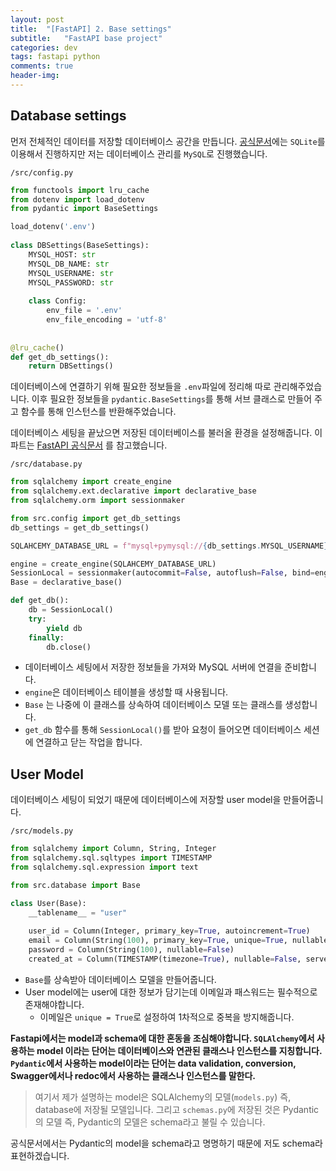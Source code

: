 ```yaml
---
layout: post
title:  "[FastAPI] 2. Base settings"
subtitle:   "FastAPI base project"
categories: dev
tags: fastapi python
comments: true
header-img:
---
```


## Database settings

먼저 전체적인 데이터를 저장할 데이터베이스 공간을 만듭니다. [공식문서](https://fastapi.tiangolo.com/ko/tutorial/sql-databases/#create-the-sqlalchemy-parts)에는 `SQLite`를 이용해서 진행하지만 저는 데이터베이스 관리를 `MySQL`로 진행했습니다.   

`/src/config.py`
```python
from functools import lru_cache
from dotenv import load_dotenv
from pydantic import BaseSettings

load_dotenv('.env')
    
class DBSettings(BaseSettings):
    MYSQL_HOST: str
    MYSQL_DB_NAME: str
    MYSQL_USERNAME: str
    MYSQL_PASSWORD: str
    
    class Config:
        env_file = '.env'
        env_file_encoding = 'utf-8'
        
        
@lru_cache()
def get_db_settings():
    return DBSettings()
```

데이터베이스에 연결하기 위해 필요한 정보들을 `.env`파일에 정리해 따로 관리해주었습니다. 이후 필요한 정보들을 `pydantic.BaseSettings`를 통해 서브 클래스로 만들어 주고 함수를 통해 인스턴스를 반환해주었습니다.


데이터베이스 세팅을 끝났으면 저장된 데이터베이스를 불러올 환경을 설정해줍니다. 이 파트는 [FastAPI 공식문서](https://fastapi.tiangolo.com/ko/tutorial/sql-databases/#create-the-sqlalchemy-parts) 를 참고했습니다.

`/src/database.py`
```python
from sqlalchemy import create_engine
from sqlalchemy.ext.declarative import declarative_base
from sqlalchemy.orm import sessionmaker

from src.config import get_db_settings
db_settings = get_db_settings()

SQLAHCEMY_DATABASE_URL = f"mysql+pymysql://{db_settings.MYSQL_USERNAME}:{db_settings.MYSQL_PASSWORD}@{db_settings.MYSQL_HOST}/{db_settings.MYSQL_DB_NAME}"

engine = create_engine(SQLAHCEMY_DATABASE_URL)
SessionLocal = sessionmaker(autocommit=False, autoflush=False, bind=engine)
Base = declarative_base()

def get_db():
    db = SessionLocal()
    try:
        yield db
    finally:
        db.close()
```

- 데이터베이스 세팅에서 저장한 정보들을 가져와 MySQL 서버에 연결을 준비합니다.
- `engine`은 데이터베이스 테이블을 생성할 때 사용됩니다.
- `Base` 는 나중에 이 클래스를 상속하여 데이터베이스 모델 또는 클래스를 생성합니다.
- `get_db` 함수를 통해 `SessionLocal()`를 받아 요청이 들어오면 데이터베이스 세션에 연결하고 닫는 작업을 합니다.


## User Model

데이터베이스 세팅이 되었기 때문에 데이터베이스에 저장할 user model을 만들어줍니다.

`/src/models.py`
```python
from sqlalchemy import Column, String, Integer
from sqlalchemy.sql.sqltypes import TIMESTAMP
from sqlalchemy.sql.expression import text

from src.database import Base

class User(Base):
    __tablename__ = "user"
    
    user_id = Column(Integer, primary_key=True, autoincrement=True)
    email = Column(String(100), primary_key=True, unique=True, nullable=False)
    password = Column(String(100), nullable=False)
    created_at = Column(TIMESTAMP(timezone=True), nullable=False, server_default=text('now()'))
```

- `Base`를 상속받아 데이터베이스 모델을 만들어줍니다.
- User model에는 user에 대한 정보가 담기는데 이메일과 패스워드는 필수적으로 존재해야합니다.
	- 이메일은 `unique = True`로 설정하여 1차적으로 중복을 방지해줍니다.

**Fastapi에서는 model과 schema에 대한 혼동을 조심해야합니다.
`SQLAlchemy`에서 사용하는 model 이라는 단어는 데이터베이스와 연관된 클래스나 인스턴스를 지칭합니다. `Pydantic`에서 사용하는 model이라는 단어는 data validation, conversion, Swagger에서나 redoc에서 사용하는 클래스나 인스턴스를 말한다.**
> 여기서 제가 설명하는 model은 SQLAlchemy의 모델(`models.py`) 즉, database에 저장될 모델입니다. 그리고 `schemas.py`에 저장된 것은 Pydantic의 모델 즉, Pydantic의 모델은 schema라고 불릴 수 있습니다.

공식문서에서는 Pydantic의 model을 schema라고 명명하기 때문에 저도 schema라 표현하겠습니다.